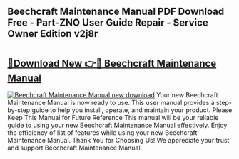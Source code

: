 ## Beechcraft Maintenance Manual PDF Download Free - Part-ZNO User Guide Repair - Service Owner Edition v2j8r

# <h2><a href="http://bc15398.oget.top/?id=Beechcraft+Maintenance+Manual">🔗Download New 👉🔴 Beechcraft Maintenance Manual</a></h2>

[![Beechcraft Maintenance Manual new download](https://i.imgur.com/5g1atiW.png)](http://bc15398.oget.top/?id=Beechcraft+Maintenance+Manual)
Your new Beechcraft Maintenance Manual is now ready to use. This user manual provides a step-by-step guide to help you install, operate, and maintain your product. Please Keep This Manual for Future Reference This manual will be your reliable guide to using your new Beechcraft Maintenance Manual effectively. Enjoy the efficiency of list of features while using your new Beechcraft Maintenance Manual. Thank You for Choosing Us! We appreciate your trust and support Beechcraft Maintenance Manual.
